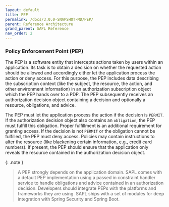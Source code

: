 ```yaml
---
layout: default
title: PEP
permalink: /docs/3.0.0-SNAPSHOT-MD/PEP/
parent: Reference Architecture
grand_parent: SAPL Reference
nav_order: 2
---
```


### Policy Enforcement Point (PEP)

The PEP is a software entity that intercepts actions taken by users within an application. Its task is to obtain a decision on whether the requested action should be allowed and accordingly either let the application process the action or deny access. For this purpose, the PEP includes data describing the subscription context (like the subject, the resource, the action, and other environment information) in an authorization subscription object which the PEP hands over to a PDP. The PEP subsequently receives an authorization decision object containing a decision and optionally a resource, obligations, and advice.

The PEP must let the application process the action if the decision is `PERMIT`. If the authorization decision object also contains an `obligation`, the PEP must fulfill this obligation. Proper fulfillment is an additional requirement for granting access. If the decision is not `PERMIT` or the obligation cannot be fulfilled, the PEP must deny access. Policies may contain instructions to alter the resource (like blackening certain information, e.g., credit card numbers). If present, the PEP should ensure that the application only reveals the resource contained in the authorization decision object.

{: .note }
> A PEP strongly depends on the application domain. SAPL comes with a default PEP implementation using a passed in constraint handler service to handle obligations and advice contained in an authorization decision. Developers should integrate PEPs with the platforms and frameworks they are using. SAPL ships with a set of modules for deep integration with Spring Security and Spring Boot.

